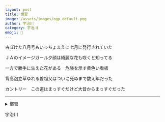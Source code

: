 ```yaml
---
layout: post
title: 慣習
image: /assets/images/ogp_default.png
author: 宇治川
category: 宇治川
emoji: 🥬
---
```


<div class="tanka-area"><div class="tanka">
<p>古ぼけた八月号もいっちょまえに七月に発行されていた</p>
<p>ＪＡのイメージガール夕顔は綺麗な花も咲くと知ってる</p>
<p>一方で勝手に生えた花がある　危険を示す黄色い看板</p>
<p>背高泡立草ゆれる曽祖父はついに死ぬまで数え年だった</p>
<p>カントリー　この道はまっすぐだけど大昔からまっすぐだった</p></div></div>

---

<details><summary>慣習</summary>
古ぼけた八月号もいっちょまえに七月に発行されていた<br/>
JAのイメージガール夕顔は綺麗な花も咲くと知ってる<br/>
一方で勝手に生えた花がある　危険を示す黄色い看板<br/>
背高泡立草ゆれる曽祖父はついに死ぬまで数え年だった<br/>
カントリー　この道はまっすぐだけど大昔からまっすぐだった<br/>
</details>

宇治川
